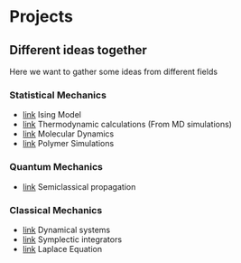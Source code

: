 # Projects
## Different ideas together

Here we want to gather some ideas from different fields

### Statistical Mechanics
- [link](github.com/jmsevillam/ising) Ising Model
- [link](github.com/jmsevillam/thermo_calculations) Thermodynamic calculations (From MD simulations)
- [link](github.com/jmsevillam/md) Molecular Dynamics
- [link](github.com/jmsevillam/polymers) Polymer Simulations
### Quantum Mechanics
- [link](github.com/jmsevillam/semiclassical) Semiclassical propagation
### Classical Mechanics
- [link](github.com/jmsevillam/dynamical_systems) Dynamical systems
- [link](github.com/jmsevillam/integrators) Symplectic integrators
- [link](github.com/jmsevillam/laplace) Laplace Equation
### 
